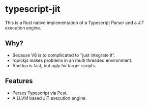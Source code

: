 # typescript-jit

This is a Rust native implementation of a Typescript Parser and a JIT execution engine.

## Why?

+ Because V8 is to compllicated to "just integrate it".
+ rquickjs makes problems in an multi threaded environment.
+ And lua is fast, but ugly for larger scripts.

## Features

+ Parses Typescript via Pest.
+ A LLVM based JIT execution engine.